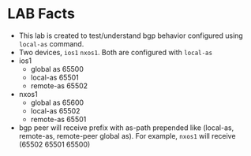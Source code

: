 # LAB Facts

- This lab is created to test/understand bgp behavior configured using `local-as` command.
- Two devices, `ios1` `nxos1`. Both are configured with `local-as`
- ios1
  - global as 65500
  - local-as 65501
  - remote-as 65502
- nxos1
  - global as 65600
  - local-as 65502
  - remote-as 65501
- bgp peer will receive prefix with as-path prepended like (local-as, remote-as, remote-peer global as). For example, `nxos1` will receive (65502 65501 65500)
